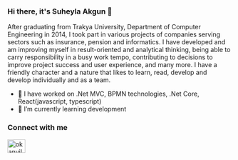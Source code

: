 ### Hi there, it's Suheyla Akgun 👋


After graduating from Trakya University, Department of Computer Engineering in 2014, I took part in various projects of companies serving sectors such as insurance, 
pension and informatics. I have developed and am improving myself in result-oriented and analytical thinking, being able to carry responsibility in a busy work tempo, 
contributing to decisions to improve project success and user experience, and many more. I have a friendly character and a nature that likes to learn, read, 
develop and develop individually and as a team.

- 🔭 I have worked on .Net MVC, BPMN technologies, .Net Core, React(javascript, typescript)
- 🌱 I’m currently learning development


### Connect with me

<p align="left" dir="auto">
<a href="https://linkedin.com/in/s%C3%BChe-akg%C3%BCn-38148891/" rel="nofollow"><img align="center" src="https://raw.githubusercontent.com/rahuldkjain/github-profile-readme-generator/master/src/images/icons/Social/linked-in-alt.svg" alt="okanyilmaz28" height="30" width="40" style="max-width: 100%;"></a>
</p>
